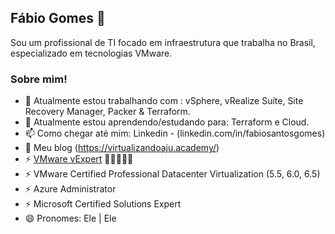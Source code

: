 ## Fábio Gomes 👋
Sou um profissional de TI focado em infraestrutura que trabalha no Brasil, especializado em tecnologias VMware.  

### Sobre mim!
- 🔭 Atualmente estou trabalhando com : vSphere, vRealize Suíte, Site Recovery Manager, Packer & Terraform.
- 🌱 Atualmente estou aprendendo/estudando para: Terraform e Cloud.
- 📫 Como chegar até mim: Linkedin - (linkedin.com/in/fabiosantosgomes)
- 💬 Meu blog (https://virtualizandoaju.academy/)
- ⚡ [VMware vExpert](https://vexpert.vmware.com/directory/2979) 🌟🌟🌟🌟🌟
- ⚡ VMware Certified Professional Datacenter Virtualization (5.5, 6.0, 6.5)
- ⚡ Azure Administrator
- ⚡ Microsoft Certified Solutions Expert
- 😄 Pronomes: Ele | Ele

<!--
**smctighevcp/smctighevcp** is a ✨ _special_ ✨ repository because its `README.md` (this file) appears on your GitHub profile.

Here are some ideas to get you started:

- 🔭 I’m currently working on ...
- 🌱 I’m currently learning ...
- 👯 I’m looking to collaborate on ...
- 🤔 I’m looking for help with ...
- 💬 Ask me about ...
- 📫 How to reach me: ...
- 😄 Pronouns: ...
- ⚡ Fun fact: ...
-->
